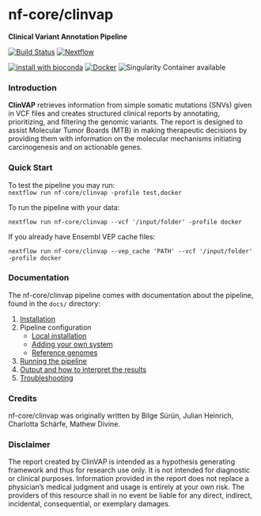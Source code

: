 # nf-core/clinvap
**Clinical Variant Annotation Pipeline**

[![Build Status](https://travis-ci.org/nf-core/clinvap.svg?branch=master)](https://travis-ci.org/nf-core/clinvap)
[![Nextflow](https://img.shields.io/badge/nextflow-%E2%89%A50.32.0-brightgreen.svg)](https://www.nextflow.io/)

[![install with bioconda](https://img.shields.io/badge/install%20with-bioconda-brightgreen.svg)](http://bioconda.github.io/)
[![Docker](https://img.shields.io/docker/automated/nfcore/clinvap.svg)](https://hub.docker.com/r/nfcore/clinvap)
![Singularity Container available](
https://img.shields.io/badge/singularity-available-7E4C74.svg)

<!-- TODO nf-core: Add a brief overview of what the pipeline does and how it works -->
### Introduction

**ClinVAP** retrieves information from simple somatic mutations (SNVs) given in VCF files and creates structured clinical reports by annotating, prioritizing, and filtering the genomic variants. The report is designed to assist Molecular Tumor Boards (MTB) in making therapeutic decisions by providing them with information on the molecular mechanisms initiating carcinogenesis and on actionable genes.


### Quick Start
To test the pipeline you may run:   
`nextflow run nf-core/clinvap -profile test,docker`

To run the pipeline with your data:

`nextflow run nf-core/clinvap --vcf '/input/folder' -profile docker`

If you already have Ensembl VEP cache files: 

`nextflow run nf-core/clinvap --vep_cache 'PATH' --vcf '/input/folder' -profile docker`

### Documentation
The nf-core/clinvap pipeline comes with documentation about the pipeline, found in the `docs/` directory:

1. [Installation](docs/installation.md)
2. Pipeline configuration
    * [Local installation](docs/configuration/local.md)
    * [Adding your own system](docs/configuration/adding_your_own.md)
    * [Reference genomes](docs/configuration/reference_genomes.md)  
3. [Running the pipeline](docs/usage.md)
4. [Output and how to interpret the results](docs/output.md)
5. [Troubleshooting](docs/troubleshooting.md)



### Credits
nf-core/clinvap was originally written by Bilge Sürün, Julian Heinrich, Charlotta Schärfe, Mathew Divine.

### Disclaimer 
The report created by ClinVAP is intended as a hypothesis generating framework and thus for research use only. It is not intended for diagnostic or clinical purposes. Information provided in the report does not replace a physician’s medical judgment and usage is entirely at your own risk. The providers of this resource shall in no event be liable for any direct, indirect, incidental, consequential, or exemplary damages.
